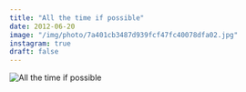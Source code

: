 ```yaml
---
title: "All the time if possible"
date: 2012-06-20
image: "/img/photo/7a401cb3487d939fcf47fc40078dfa02.jpg"
instagram: true
draft: false
---
```


![All the time if possible](/img/photo/7a401cb3487d939fcf47fc40078dfa02.jpg)
